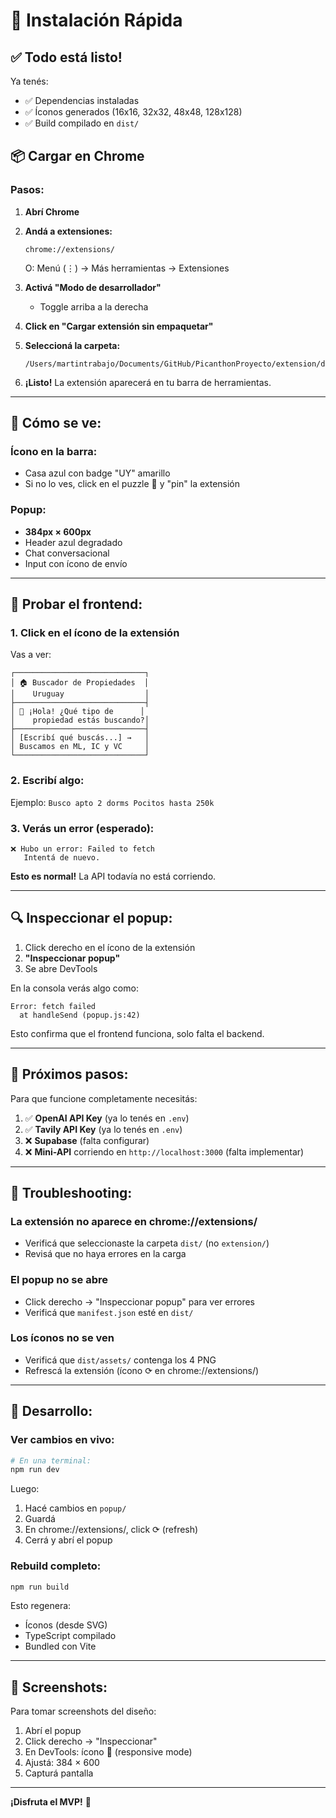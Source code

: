 # 🚀 Instalación Rápida

## ✅ Todo está listo!

Ya tenés:
- ✅ Dependencias instaladas
- ✅ Íconos generados (16x16, 32x32, 48x48, 128x128)
- ✅ Build compilado en `dist/`

## 📦 Cargar en Chrome

### Pasos:

1. **Abrí Chrome**

2. **Andá a extensiones:**
   ```
   chrome://extensions/
   ```
   O: Menú (⋮) → Más herramientas → Extensiones

3. **Activá "Modo de desarrollador"**
   - Toggle arriba a la derecha

4. **Click en "Cargar extensión sin empaquetar"**

5. **Seleccioná la carpeta:**
   ```
   /Users/martintrabajo/Documents/GitHub/PicanthonProyecto/extension/dist
   ```

6. **¡Listo!** La extensión aparecerá en tu barra de herramientas.

---

## 🎨 Cómo se ve:

### Ícono en la barra:
- Casa azul con badge "UY" amarillo
- Si no lo ves, click en el puzzle 🧩 y "pin" la extensión

### Popup:
- **384px × 600px**
- Header azul degradado
- Chat conversacional
- Input con ícono de envío

---

## 🧪 Probar el frontend:

### 1. Click en el ícono de la extensión

Vas a ver:
```
┌─────────────────────────────┐
│ 🏠 Buscador de Propiedades  │
│    Uruguay                  │
├─────────────────────────────┤
│ 💬 ¡Hola! ¿Qué tipo de      │
│    propiedad estás buscando?│
├─────────────────────────────┤
│ [Escribí qué buscás...] →   │
│ Buscamos en ML, IC y VC     │
└─────────────────────────────┘
```

### 2. Escribí algo:
Ejemplo: `Busco apto 2 dorms Pocitos hasta 250k`

### 3. Verás un error (esperado):
```
❌ Hubo un error: Failed to fetch
   Intentá de nuevo.
```

**Esto es normal!** La API todavía no está corriendo.

---

## 🔍 Inspeccionar el popup:

1. Click derecho en el ícono de la extensión
2. **"Inspeccionar popup"**
3. Se abre DevTools

En la consola verás algo como:
```
Error: fetch failed
  at handleSend (popup.js:42)
```

Esto confirma que el frontend funciona, solo falta el backend.

---

## 🎯 Próximos pasos:

Para que funcione completamente necesitás:

1. ✅ **OpenAI API Key** (ya lo tenés en `.env`)
2. ✅ **Tavily API Key** (ya lo tenés en `.env`)
3. ❌ **Supabase** (falta configurar)
4. ❌ **Mini-API** corriendo en `http://localhost:3000` (falta implementar)

---

## 🐛 Troubleshooting:

### La extensión no aparece en chrome://extensions/
- Verificá que seleccionaste la carpeta `dist/` (no `extension/`)
- Revisá que no haya errores en la carga

### El popup no se abre
- Click derecho → "Inspeccionar popup" para ver errores
- Verificá que `manifest.json` esté en `dist/`

### Los íconos no se ven
- Verificá que `dist/assets/` contenga los 4 PNG
- Refrescá la extensión (ícono ⟳ en chrome://extensions/)

---

## 🔧 Desarrollo:

### Ver cambios en vivo:

```bash
# En una terminal:
npm run dev
```

Luego:
1. Hacé cambios en `popup/`
2. Guardá
3. En chrome://extensions/, click ⟳ (refresh)
4. Cerrá y abrí el popup

### Rebuild completo:

```bash
npm run build
```

Esto regenera:
- Íconos (desde SVG)
- TypeScript compilado
- Bundled con Vite

---

## 📸 Screenshots:

Para tomar screenshots del diseño:
1. Abrí el popup
2. Click derecho → "Inspeccionar"
3. En DevTools: ícono 📱 (responsive mode)
4. Ajustá: 384 × 600
5. Capturá pantalla

---

**¡Disfruta el MVP!** 🎉

